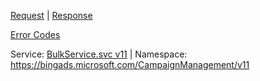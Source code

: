 [Request](#request) | [Response](#response)

[Error Codes](#errors)

Service: [BulkService.svc v11](https://bulk.api.bingads.microsoft.com/Api/Advertiser/CampaignManagement/v11/BulkService.svc) | Namespace: https://bingads.microsoft.com/CampaignManagement/v11

